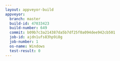 ```yaml
---
layout: appveyor-build
appveyor:
  branch: master
  build-id: 47033423
  build-number: 649
  commit: b09b7c3a214387da5b7df25f0a094dee942cb501
  job-id: ajdn1ufs83hp9i8g
  job-number: 1
  os-name: Windows
  test-result: 0
---
```

